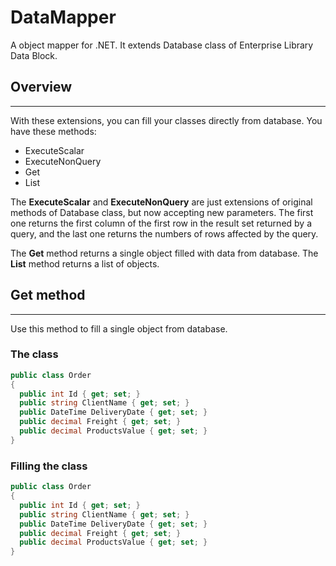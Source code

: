 # DataMapper
A object mapper for .NET. It extends Database class of Enterprise Library Data Block.

## Overview
---
With these extensions, you can fill your classes directly from database.
You have these methods:
 * ExecuteScalar
 * ExecuteNonQuery
 * Get<T>
 * List<T>

The **ExecuteScalar** and **ExecuteNonQuery** are just extensions of original methods of Database class, but now accepting new parameters. The first one  returns the first column of the first row in the result set returned by a query, and the last one returns the numbers of rows affected by the query.

The **Get<T>** method returns a single object filled with data from database. The **List<T>** method returns a list of objects.

## Get method
---
Use this method to fill a single object from database. 

### The class
```c#
public class Order
{
  public int Id { get; set; }
  public string ClientName { get; set; }
  public DateTime DeliveryDate { get; set; }
  public decimal Freight { get; set; }
  public decimal ProductsValue { get; set; }
}
```
### Filling the class
```c#
public class Order
{
  public int Id { get; set; }
  public string ClientName { get; set; }
  public DateTime DeliveryDate { get; set; }
  public decimal Freight { get; set; }
  public decimal ProductsValue { get; set; }
}
```
